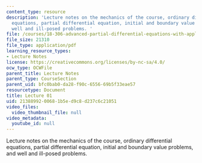 ```yaml
---
content_type: resource
description: 'Lecture notes on the mechanics of the course, ordinary differential
  equations, partial differential equation, initial and boundary value problems, and
  well and ill-posed problems. '
file: /courses/18-306-advanced-partial-differential-equations-with-applications-fall-2009/2138899200681b5ed9c8d237c6c21051_MIT18_306f09_lec01.pdf
file_size: 21310
file_type: application/pdf
learning_resource_types:
- Lecture Notes
license: https://creativecommons.org/licenses/by-nc-sa/4.0/
ocw_type: OCWFile
parent_title: Lecture Notes
parent_type: CourseSection
parent_uid: bfc0bab0-da28-f90c-6556-69b5f33eae57
resourcetype: Document
title: Lecture 01
uid: 21388992-0068-1b5e-d9c8-d237c6c21051
video_files:
  video_thumbnail_file: null
video_metadata:
  youtube_id: null
---
```

Lecture notes on the mechanics of the course, ordinary differential equations, partial differential equation, initial and boundary value problems, and well and ill-posed problems. 